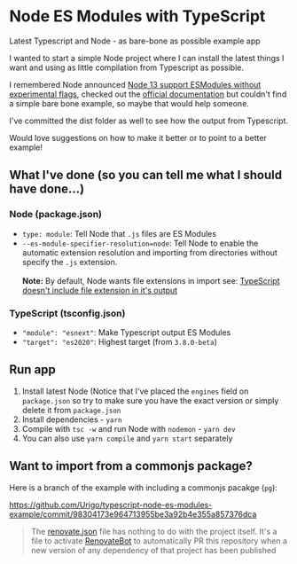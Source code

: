 # Node ES Modules with TypeScript

Latest Typescript and Node - as bare-bone as possible example app

I wanted to start a simple Node project where I can install the latest things I want and using as little compilation from Typescript as possible.

I remembered Node announced [Node 13 support ESModules without experimental flags](https://medium.com/@nodejs/announcing-core-node-js-support-for-ecmascript-modules-c5d6dc29b663), checked out the [official documentation](https://nodejs.org/api/esm.html) but couldn't find a simple bare bone example, so maybe that would help someone.

I've committed the dist folder as well to see how the output from Typescript.

Would love suggestions on how to make it better or to point to a better example!

## What I've done (so you can tell me what I should have done...)

### Node (package.json)

- `type: module`: Tell Node that `.js` files are ES Modules
- `--es-module-specifier-resolution=node`: Tell Node to enable the automatic extension resolution and importing from directories without specify the `.js` extension.<br /><br />**Note:** By default, Node wants file extensions in import see: [TypeScript doesn't include file extension in it's output](https://github.com/microsoft/TypeScript/issues/16577)

### TypeScript (tsconfig.json)

- `"module": "esnext"`: Make Typescript output ES Modules
- `"target": "es2020"`: Highest target (from `3.8.0-beta`)

## Run app

1. Install latest Node (Notice that I've placed the `engines` field on `package.json` so try to make sure you have the exact version or simply delete it from `package.json`
2. Install dependencies - `yarn`
3. Compile with `tsc -w` and run Node with `nodemon` - `yarn dev`
4. You can also use `yarn compile` and `yarn start` separately

## Want to import from a commonjs package?

Here is a branch of the example with including a commonjs pacakge (`pg`):

https://github.com/Urigo/typescript-node-es-modules-example/commit/98304173e964713955be3a92b4e355a857376dca

> The [renovate.json](https://github.com/Urigo/typescript-node-es-modules-example/blob/master/renovate.json) file has nothing to do with the project itself. It's a file to activate [RenovateBot](https://github.com/renovatebot/renovate) to automatically PR this repository when a new version of any dependency of that project has been published
